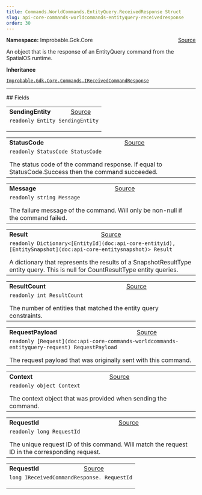```yaml
---
title: Commands.WorldCommands.EntityQuery.ReceivedResponse Struct
slug: api-core-commands-worldcommands-entityquery-receivedresponse
order: 30
---
```


<p><b>Namespace:</b> Improbable.Gdk.Core<span style="float: right"><a href="https://www.github.com/spatialos/gdk-for-unity/blob/0.3.3/workers/unity/Packages/io.improbable.gdk.core/Commands/WorldCommands/EntityQuery.cs/#L44">Source</a></span></p>

</p>


<p>An object that is the response of an EntityQuery command from the SpatialOS runtime. </p>



</p>
<p><b>Inheritance</b></p>

<code>[Improbable.Gdk.Core.Commands.IReceivedCommandResponse](doc:api-core-commands-ireceivedcommandresponse)</code>






</p>
<hr style="width:100%; border-top-color:#d8d8d8" />
## Fields


</p>


<table class="io-api-doc">    <tr>        <td class="io-api-doc-name"><a id="sendingentity"></a><b>SendingEntity</b></td>        <td class="io-api-doc-source"><a href="https://www.github.com/spatialos/gdk-for-unity/blob/0.3.3/workers/unity/Packages/io.improbable.gdk.core/Commands/WorldCommands/EntityQuery.cs/#L46">Source</a></td>    </tr>    <tr>        <td class="io-api-doc-content" colspan="2"><code>readonly Entity SendingEntity</code></p></td>    </tr></table>
<table class="io-api-doc">    <tr>        <td class="io-api-doc-name"><a id="statuscode"></a><b>StatusCode</b></td>        <td class="io-api-doc-source"><a href="https://www.github.com/spatialos/gdk-for-unity/blob/0.3.3/workers/unity/Packages/io.improbable.gdk.core/Commands/WorldCommands/EntityQuery.cs/#L52">Source</a></td>    </tr>    <tr>        <td class="io-api-doc-content" colspan="2"><code>readonly StatusCode StatusCode</code></p>The status code of the command response. If equal to StatusCode.Success then the command succeeded. </td>    </tr></table>
<table class="io-api-doc">    <tr>        <td class="io-api-doc-name"><a id="message"></a><b>Message</b></td>        <td class="io-api-doc-source"><a href="https://www.github.com/spatialos/gdk-for-unity/blob/0.3.3/workers/unity/Packages/io.improbable.gdk.core/Commands/WorldCommands/EntityQuery.cs/#L57">Source</a></td>    </tr>    <tr>        <td class="io-api-doc-content" colspan="2"><code>readonly string Message</code></p>The failure message of the command. Will only be non-null if the command failed. </td>    </tr></table>
<table class="io-api-doc">    <tr>        <td class="io-api-doc-name"><a id="result"></a><b>Result</b></td>        <td class="io-api-doc-source"><a href="https://www.github.com/spatialos/gdk-for-unity/blob/0.3.3/workers/unity/Packages/io.improbable.gdk.core/Commands/WorldCommands/EntityQuery.cs/#L63">Source</a></td>    </tr>    <tr>        <td class="io-api-doc-content" colspan="2"><code>readonly Dictionary&lt;[EntityId](doc:api-core-entityid), [EntitySnapshot](doc:api-core-entitysnapshot)&gt; Result</code></p>A dictionary that represents the results of a SnapshotResultType entity query. This is null for CountResultType entity queries. </td>    </tr></table>
<table class="io-api-doc">    <tr>        <td class="io-api-doc-name"><a id="resultcount"></a><b>ResultCount</b></td>        <td class="io-api-doc-source"><a href="https://www.github.com/spatialos/gdk-for-unity/blob/0.3.3/workers/unity/Packages/io.improbable.gdk.core/Commands/WorldCommands/EntityQuery.cs/#L68">Source</a></td>    </tr>    <tr>        <td class="io-api-doc-content" colspan="2"><code>readonly int ResultCount</code></p>The number of entities that matched the entity query constraints. </td>    </tr></table>
<table class="io-api-doc">    <tr>        <td class="io-api-doc-name"><a id="requestpayload"></a><b>RequestPayload</b></td>        <td class="io-api-doc-source"><a href="https://www.github.com/spatialos/gdk-for-unity/blob/0.3.3/workers/unity/Packages/io.improbable.gdk.core/Commands/WorldCommands/EntityQuery.cs/#L73">Source</a></td>    </tr>    <tr>        <td class="io-api-doc-content" colspan="2"><code>readonly [Request](doc:api-core-commands-worldcommands-entityquery-request) RequestPayload</code></p>The request payload that was originally sent with this command. </td>    </tr></table>
<table class="io-api-doc">    <tr>        <td class="io-api-doc-name"><a id="context"></a><b>Context</b></td>        <td class="io-api-doc-source"><a href="https://www.github.com/spatialos/gdk-for-unity/blob/0.3.3/workers/unity/Packages/io.improbable.gdk.core/Commands/WorldCommands/EntityQuery.cs/#L78">Source</a></td>    </tr>    <tr>        <td class="io-api-doc-content" colspan="2"><code>readonly object Context</code></p>The context object that was provided when sending the command. </td>    </tr></table>
<table class="io-api-doc">    <tr>        <td class="io-api-doc-name"><a id="requestid"></a><b>RequestId</b></td>        <td class="io-api-doc-source"><a href="https://www.github.com/spatialos/gdk-for-unity/blob/0.3.3/workers/unity/Packages/io.improbable.gdk.core/Commands/WorldCommands/EntityQuery.cs/#L83">Source</a></td>    </tr>    <tr>        <td class="io-api-doc-content" colspan="2"><code>readonly long RequestId</code></p>The unique request ID of this command. Will match the request ID in the corresponding request. </td>    </tr></table>
<table class="io-api-doc">    <tr>        <td class="io-api-doc-name"><a id="requestid"></a><b>RequestId</b></td>        <td class="io-api-doc-source"><a href="https://www.github.com/spatialos/gdk-for-unity/blob/0.3.3/workers/unity/Packages/io.improbable.gdk.core/Commands/WorldCommands/EntityQuery.cs/#L108">Source</a></td>    </tr>    <tr>        <td class="io-api-doc-content" colspan="2"><code>long IReceivedCommandResponse. RequestId</code></p></td>    </tr></table>








